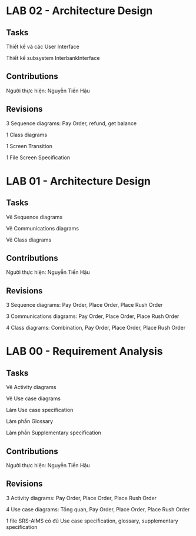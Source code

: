 # LAB 02 - Architecture Design
## Tasks
Thiết kế và các User Interface

Thiết kế subsystem InterbankInterface

## Contributions
Người thực hiện: Nguyễn Tiến Hậu

## Revisions
3 Sequence diagrams: Pay Order, refund, get balance

1 Class diagrams

1 Screen Transition

1 File Screen Specification

# LAB 01 - Architecture Design
## Tasks
Vẽ Sequence diagrams

Vẽ Communications diagrams

Vẽ Class diagrams

## Contributions
Người thực hiện: Nguyễn Tiến Hậu

## Revisions
3 Sequence diagrams: Pay Order, Place Order, Place Rush Order

3 Communications diagrams: Pay Order, Place Order, Place Rush Order

4 Class diagrams: Combination, Pay Order, Place Order, Place Rush Order

# LAB 00 - Requirement Analysis
## Tasks
Vẽ Activity diagrams

Vẽ Use case diagrams

Làm Use case specification

Làm phần Glossary

Làm phần Supplementary specification

## Contributions
Người thực hiện: Nguyễn Tiến Hậu

## Revisions
3 Activity diagrams: Pay Order, Place Order, Place Rush Order

4 Use case diagrams: Tổng quan, Pay Order, Place Order, Place Rush Order

1 file SRS-AIMS có đủ Use case specification, glossary, supplementary specification
